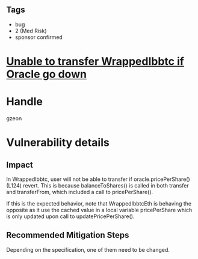 ## Tags

- bug
- 2 (Med Risk)
- sponsor confirmed

# [Unable to transfer WrappedIbbtc if Oracle go down](https://github.com/code-423n4/2021-10-badgerdao-findings/issues/20) 

# Handle

gzeon


# Vulnerability details

## Impact
In WrappedIbbtc, user will not be able to transfer if oracle.pricePerShare() (L124) revert. This is because balanceToShares() is called in both transfer and transferFrom, which included a call to pricePerShare(). 

If this is the expected behavior, note that WrappedIbbtcEth is behaving the opposite as it use the cached value in a local variable pricePerShare which is only updated upon call to updatePricePerShare().

## Recommended Mitigation Steps
Depending on the specification, one of them need to be changed.

